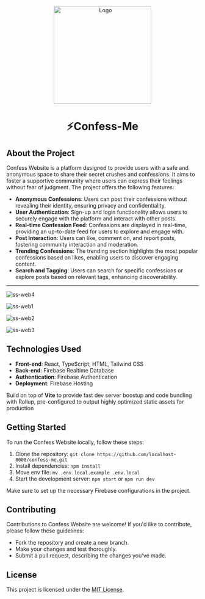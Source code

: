 <p align="center">
  <a href="https://ancorenotes.com">
    <img src="https://github.com/localhost-8000/confess-me/assets/72190915/6e330caf-2a33-4778-8698-e059ecc9f882" alt="Logo" width="256" height="256">
  </a>

  <strong>
    <h1 align="center" >⚡Confess-Me</h1>
  </strong>
 </p>
 
## About the Project

Confess Website is a platform designed to provide users with a safe and anonymous space to share their secret crushes and confessions. It aims to foster a supportive community where users can express their feelings without fear of judgment. The project offers the following features:

- **Anonymous Confessions**: Users can post their confessions without revealing their identity, ensuring privacy and confidentiality.
- **User Authentication**: Sign-up and login functionality allows users to securely engage with the platform and interact with other posts.
- **Real-time Confession Feed**: Confessions are displayed in real-time, providing an up-to-date feed for users to explore and engage with.
- **Post Interaction**: Users can like, comment on, and report posts, fostering community interaction and moderation.
- **Trending Confessions**: The trending section highlights the most popular confessions based on likes, enabling users to discover engaging content.
- **Search and Tagging**: Users can search for specific confessions or explore posts based on relevant tags, enhancing discoverability. 

---
![ss-web4](https://github.com/localhost-8000/confess-me/assets/72190915/32e54cfc-3b29-4c4c-805f-e61a4fb65ab2)

![ss-web1](https://github.com/localhost-8000/confess-me/assets/72190915/91da299d-8273-458e-9583-cdae9c7c2c1f)

![ss-web2](https://github.com/localhost-8000/confess-me/assets/72190915/ecca1ea1-3142-4de1-aaf4-a3cbe1d725ee)

![ss-web3](https://github.com/localhost-8000/confess-me/assets/72190915/ebaf5117-8619-4c9f-bd42-a004ad34baa8)


## Technologies Used

- **Front-end**: React, TypeScript, HTML, Tailwind CSS
- **Back-end**: Firebase Realtime Database
- **Authentication**: Firebase Authentication
- **Deployment**: Firebase Hosting

Build on top of **Vite** to provide fast dev server boostup and code bundling with Rollup, pre-configured to output highly optimized static assets for production

## Getting Started

To run the Confess Website locally, follow these steps:

1. Clone the repository: `git clone https://github.com/localhost-8000/confess-me.git`
2. Install dependencies: `npm install`
3. Move env file: `mv .env.local.example .env.local`
4. Start the development server: `npm start` or `npm run dev`

Make sure to set up the necessary Firebase configurations in the project.

## Contributing

Contributions to Confess Website are welcome! If you'd like to contribute, please follow these guidelines:

- Fork the repository and create a new branch.
- Make your changes and test thoroughly.
- Submit a pull request, describing the changes you've made.

## License

This project is licensed under the [MIT License](LICENSE).
